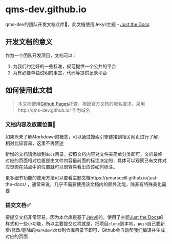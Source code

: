 # qms-dev.github.io
qms-dev的团队开发文档仓库📖，此文档使用Jekyll主题 - [Just the Docs](https://github.com/pmarsceill/just-the-docs)



## 开发文档的意义

作为一个团队开发项目，文档可以：

1. 为我们约定好的一些标准，规范提供一个公共的平台
2. 为有必要单独说明的事宜，代码等提供记录平台



## 如何使用此文档

> 本文档使用[Github Pages](https://pages.github.com/)托管，根据官方文档的域名要求，采用http://qms-dev.github.io/ 作为域名

### 文档内容及放置位置🎈

如果尚未了解*Markdown*的概念，可以通过搜索引擎链接到相关网页进行了解，相对比较容易，这里不再赘述

新增的文档请添加到`docs`目录，按照文档内容对文件夹简单分类即可，文档最终对应的页面相对位置是由文件内容最前面的标注决定的，具体可以观察已有文件对应页面在站点中的位置就可以很容易看出应该如何标注。

更多细节功能的使用方法可以查看主题文档https://pmarsceill.github.io/just-the-docs/ ，通常来说，几乎不需要使用该文档内的额外功能，除非有特殊美化需要



### 提交文档✅

要提交文档非常容易，因为本仓库是基于[Jekyll](http://jekyllcn.com/)的，使用了主题[Just the Docs](https://github.com/pmarsceill/just-the-docs)的样式和一些小功能，所以主要提交过程就是，把项目`clone`到本地，`push`自己要新增/修改/删除的`Markdown文档`到仓库目录下即可，Github会自动帮我们编译并生成对应的页面
